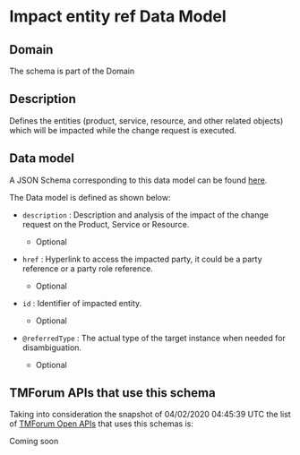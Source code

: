 # Impact entity ref Data Model

## Domain

The  schema is part of the  Domain

## Description

Defines the entities (product, service, resource, and other related objects) which will be impacted while the change 
request is executed.

## Data model

A JSON Schema corresponding to this data model can be found
[here](https://github.com/tmforum-rand/schemas/blob/candidates/Common/ImpactEntityRef.schema.json).

The Data model is defined as shown below:
- `description` : Description and analysis of the impact of the change request on the Product, Service or Resource.

  - Optional

- `href` : Hyperlink to access the impacted party, it could be a party reference or a party role reference.

  - Optional

- `id` : Identifier of impacted entity.

  - Optional

- `@referredType` : The actual type of the target instance when needed for disambiguation.

  - Optional





## TMForum APIs that use this schema

Taking into consideration the snapshot of 04/02/2020 04:45:39 UTC the list of [TMForum Open APIs](https://www.tmforum.org/open-apis/) that uses this schemas is:

Coming soon